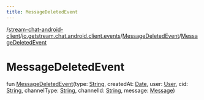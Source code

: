 ```yaml
---
title: MessageDeletedEvent
---
```

/[stream-chat-android-client](../../index.md)/[io.getstream.chat.android.client.events](../index.md)/[MessageDeletedEvent](index.md)/[MessageDeletedEvent](MessageDeletedEvent.md)  
  
  
  
# MessageDeletedEvent  
fun [MessageDeletedEvent](MessageDeletedEvent.md)(type: [String](https://kotlinlang.org/api/latest/jvm/stdlib/kotlin/-string/index.html), createdAt: [Date](https://developer.android.com/reference/kotlin/java/util/Date.html), user: [User](../../io.getstream.chat.android.client.models/User/index.md), cid: [String](https://kotlinlang.org/api/latest/jvm/stdlib/kotlin/-string/index.html), channelType: [String](https://kotlinlang.org/api/latest/jvm/stdlib/kotlin/-string/index.html), channelId: [String](https://kotlinlang.org/api/latest/jvm/stdlib/kotlin/-string/index.html), message: [Message](../../io.getstream.chat.android.client.models/Message/index.md))
